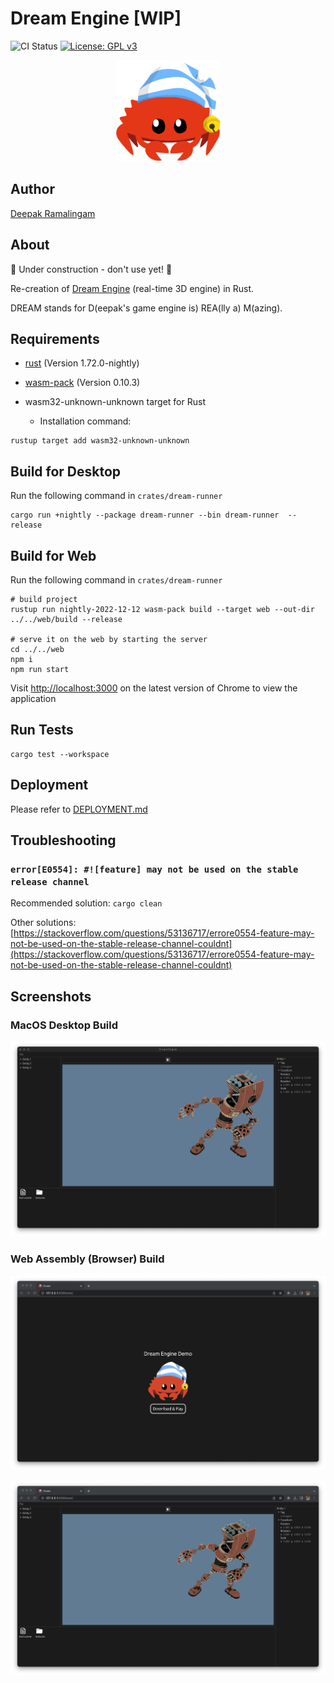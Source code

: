 # Dream Engine [WIP]

![CI Status](https://github.com/rdeepak2002/dream-engine/actions/workflows/ci.yml/badge.svg?branch=main) [![License: GPL v3](https://img.shields.io/badge/License-GPLv3-blue.svg)](https://www.gnu.org/licenses/gpl-3.0)

<p align="center">
  <a href="https://github.com/rdeepak2002/dream-engine">
    <img src="doc/image/logo.png" height="162" alt="Dream Engine Logo">
  </a>
</p>

## Author

[Deepak Ramalingam](https://github.com/rdeepak2002)

## About

🚧 Under construction - don't use yet! 🚧

Re-creation of [Dream Engine](https://github.com/rdeepak2002/dream) (real-time 3D engine) in Rust.

DREAM stands for D(eepak's game engine is) REA(lly a) M(azing).

## Requirements

- [rust](https://www.rust-lang.org/tools/install) (Version 1.72.0-nightly)
- [wasm-pack](https://rustwasm.github.io/wasm-pack/installer/) (Version 0.10.3)

- wasm32-unknown-unknown target for Rust
  - Installation command:

```shell
rustup target add wasm32-unknown-unknown
```

## Build for Desktop

Run the following command in ``crates/dream-runner``

```shell
cargo run +nightly --package dream-runner --bin dream-runner  --release
```

## Build for Web

Run the following command in ``crates/dream-runner``

```shell
# build project
rustup run nightly-2022-12-12 wasm-pack build --target web --out-dir ../../web/build --release

# serve it on the web by starting the server
cd ../../web
npm i
npm run start
```

Visit [http://localhost:3000](http://localhost:3000) on the latest version of Chrome to view the application

## Run Tests

```shell
cargo test --workspace
```

## Deployment

Please refer to [DEPLOYMENT.md](doc/DEPLOYMENT.md)

## Troubleshooting

### ``error[E0554]: #![feature] may not be used on the stable release channel``

Recommended solution: ``cargo clean``

Other
solutions: [https://stackoverflow.com/questions/53136717/errore0554-feature-may-not-be-used-on-the-stable-release-channel-couldnt](https://stackoverflow.com/questions/53136717/errore0554-feature-may-not-be-used-on-the-stable-release-channel-couldnt)

## Screenshots

### MacOS Desktop Build

![desktop](doc/image/screenshot_0.png)

### Web Assembly (Browser) Build

![web](doc/image/screenshot_1.png)

![web](doc/image/screenshot_2.png)
